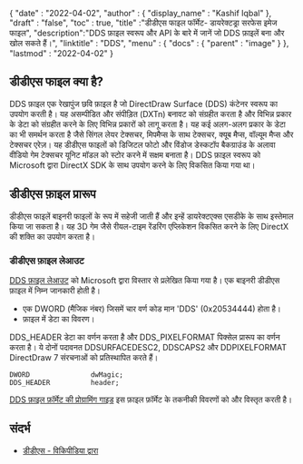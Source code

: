 {
  "date" : "2022-04-02",
  "author" : {
    "display_name" : "Kashif Iqbal"
},
  "draft" : "false",
  "toc" : true,
  "title" :"डीडीएस फाइल फॉर्मेट- डायरेक्टड्रा सरफेस इमेज फाइल",
  "description":"DDS फ़ाइल स्वरूप और API के बारे में जानें जो DDS फ़ाइलें बना और खोल सकते हैं।",
  "linktitle" : "DDS",
  "menu" : {
    "docs" : {
      "parent" : "image"
}
},
  "lastmod" : "2022-04-02"
}

## डीडीएस फाइल क्या है?

DDS फ़ाइल एक रेखापुंज छवि फ़ाइल है जो DirectDraw Surface (DDS) कंटेनर स्वरूप का उपयोग करती है। यह असम्पीडित और संपीड़ित (DXTn) बनावट को संग्रहीत करता है और विभिन्न प्रकार के डेटा को संग्रहीत करने के लिए विभिन्न प्रकारों को लागू करता है। यह कई अलग-अलग प्रकार के डेटा का भी समर्थन करता है जैसे सिंगल लेयर टेक्सचर, मिपमैप्स के साथ टेक्सचर, क्यूब मैप्स, वॉल्यूम मैप्स और टेक्सचर एरेज़। यह डीडीएस फाइलों को डिजिटल फोटो और विंडोज डेस्कटॉप बैकग्राउंड के अलावा वीडियो गेम टेक्सचर यूनिट मॉडल को स्टोर करने में सक्षम बनाता है। DDS फ़ाइल स्वरूप को Microsoft द्वारा DirectX SDK के साथ उपयोग करने के लिए विकसित किया गया था।

## डीडीएस फ़ाइल प्रारूप

डीडीएस फाइलें बाइनरी फाइलों के रूप में सहेजी जाती हैं और इन्हें डायरेक्टएक्स एसडीके के साथ इस्तेमाल किया जा सकता है। यह 3D गेम जैसे रीयल-टाइम रेंडरिंग एप्लिकेशन विकसित करने के लिए DirectX की शक्ति का उपयोग करता है।

### डीडीएस फ़ाइल लेआउट

[DDS फ़ाइल लेआउट](https://learn.microsoft.com/en-us/windows/win32/direct3ddds/dx-graphics-dds-pguide#dds-file-layout) को Microsoft द्वारा विस्तार से प्रलेखित किया गया है। एक बाइनरी डीडीएस फ़ाइल में निम्न जानकारी होती है।

* एक DWORD (मैजिक नंबर) जिसमें चार वर्ण कोड मान 'DDS' (0x20534444) होता है।
* फ़ाइल में डेटा का विवरण।

DDS_HEADER डेटा का वर्णन करता है और DDS_PIXELFORMAT पिक्सेल प्रारूप का वर्णन करता है। ये दोनों पदावनत DDSURFACEDESC2, DDSCAPS2 और DDPIXELFORMAT DirectDraw 7 संरचनाओं को प्रतिस्थापित करते हैं।

```
DWORD               dwMagic;
DDS_HEADER          header;
```

[DDS फ़ाइल फ़ॉर्मेट की प्रोग्रामिंग गाइड](https://learn.microsoft.com/en-us/windows/win32/direct3ddds/dx-graphics-dds-pguide) इस फ़ाइल फ़ॉर्मेट के तकनीकी विवरणों को और विस्तृत करती है।

## संदर्भ

* [डीडीएस - विकिपीडिया द्वारा](https://en.wikipedia.org/wiki/DirectDraw_Surface)
